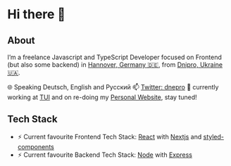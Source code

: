 # Hi there 👋

<!--
**dnepro/dnepro** is a ✨ _special_ ✨ repository because its `README.md` (this file) appears on your GitHub profile.

Here are some ideas to get you started:
-->

## About

I’m a freelance Javascript and TypeScript Developer focused on Frontend (but also some backend) in [Hannover, Germany 🇩🇪](https://www.google.com/maps/place/Hannover/@52.3795836,9.6213892,6.5z), from [Dnipro, Ukraine 🇺🇦](https://www.google.com/maps/place/Dnipro/@48.4624412,34.8602724,6.5z).

🌐 Speaking Deutsch, English and Русский
📫 [Twitter: dnepro](https://twitter.com/dnepro)
🌱 currently working at [TUI](https://www.tui.com) and on re-doing my [Personal Website](https://roman-minchyn.de), stay tuned!

## Tech Stack

- ⚡ Current favourite Frontend Tech Stack: [React](https://github.com/facebook/react) with [Nextjs](https://github.com/vercel/next.js) and [styled-components](https://github.com/styled-components/styled-components)
- ⚡ Current favourite Backend Tech Stack: [Node](https://github.com/nodejs/node) with [Express](https://github.com/expressjs/express)
